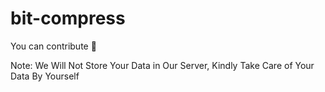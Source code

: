 # bit-compress
You can contribute 🤟

Note: We Will Not Store Your Data in Our Server, Kindly Take Care of Your Data By Yourself
